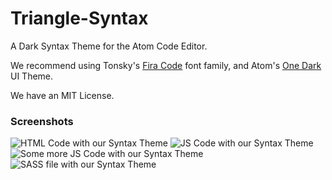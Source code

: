 # Triangle-Syntax
A Dark Syntax Theme for the Atom Code Editor.

We recommend using Tonsky's <a href="https://github.com/tonsky/FiraCode" target="_blank">Fira Code</a> font family, and Atom's <a href="https://atom.io/themes/one-dark-ui" target="_blank">One Dark</a> UI Theme.

We have an MIT License.

### Screenshots
![HTML Code with our Syntax Theme](https://res.cloudinary.com/dkczv0omnf/image/upload/v1533099989/Captura_de_pantalla_2018-08-01_a_la_s_00.00.58_g24xuz.png)
![JS Code with our Syntax Theme](https://res.cloudinary.com/dkczv0omnf/image/upload/v1533099989/Captura_de_pantalla_2018-08-01_a_la_s_00.01.30_gwfvzl.png)
![Some more JS Code with our Syntax Theme](https://res.cloudinary.com/dkczv0omnf/image/upload/v1533099991/Captura_de_pantalla_2018-08-01_a_la_s_00.01.38_s3fqrs.png)
![SASS file with our Syntax Theme](https://res.cloudinary.com/dkczv0omnf/image/upload/v1533099989/Captura_de_pantalla_2018-08-01_a_la_s_00.01.49_yjelkw.png)
